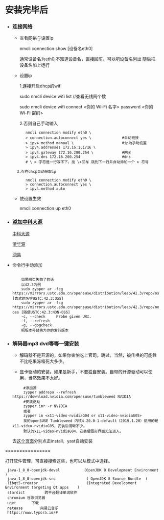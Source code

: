 # 安装完毕后
* ### 连接网络

    * 查看网络与设置ip
    
        nmcli connection show [设备名eth0]  
        
        通常设备名为eth0,不知道设备名，直接回车，可以吧设备名列出 随后把设备名加上运行
        
    * 设置ip
    
        1.连接开启dhcp的wifi
        
        sudo nmcli device wifi list     //查看无线网个数
    
        sudo nmcli device wifi connect <你的 Wi-Fi 名字> password <你的 Wi-Fi 密码>
        
        2.否则自己手动输入
    
  ```text      
        nmcli connection modify eth0 \
        > connection.autoconnect yes \              #自动链接
        > ipv4.method manual \                      #ip为手动设置
        > ipv4.addresses 172.16.1.1/16 \
        > ipv4.gateway 172.16.200.254 \             #网关
        > ipv4.dns 172.16.200.254                   #dns
        # \ > 字符是一行写不下，按 \+回车 跳到下一行并自动添加一个 > 符号
    ```
        3.存在dhcp自动获取ip
    
  ```text  
        nmcli connection modify eth0 \
        > connection.autoconnect yes \
        > ipv4.method auto
    ```
 
    * 使设置生效
    
        nmcli connection up eth0

* ### [添加中科大源](http://mirrors.ustc.edu.cn/help/opensuse.html)

    [中科大源](http://mirrors.ustc.edu.cn) 
 
    [清华源](http://mirrors.tuna.tsinghua.edu.cn)
 
    [网易](http://mirrors.163.com)

* 命令行手动添加

    ```text
        
        如果网页失效了的话
        以42.3为例
        sudo zypper ar -fcg https://mirrors.ustc.edu.cn/opensuse/distribution/leap/42.3/repo/oss [喜欢的名字USTC:42.3:OSS]
        sudo zypper ar -fcg https://mirrors.ustc.edu.cn/opensuse/distribution/leap/42.3/repo/non-oss [随便USTC:42.3:NON-OSS]
        -c, --check     Probe given URI.
        -f, --refresh
        -g, --gpgcheck
        把版本号替换为你的发行版本

    ```
* ### 解码器mp3 dvd等等一键安装

    * 解码器不是开源的，如果你害怕吃上官司，跳过。当然，被传唤的可能性不比吃果冻噎死大多少。
    
    * 显卡驱动的安装，如果是新手，不要独自安装。自带的开源驱动可以使用，当然效果不太好。
    
    ```text
         #添加源
         zypper addrepo --refresh https://download.nvidia.com/opensuse/tumbleweed NVIDIA
         #安装驱动
         zypper inr -r NVIDIA
         或者
         zypper in <x11-video-nvidiaG04 or x11-video-nvidiaG05>
         我的openSUSE Tumbleweed 内核4.20.0-1-default（2019.1.20）使用的是x11-video-nvidiaG05，安装后清晰不少。
         默认的x11-video-nvidiaG04，安装后图形界面无法进入。
    ```
    
    去[这个页面](http://opensuse-community.org)分别点击install，yast自动安装
    
================

打开软件管理，可直接搜索这些，也可以从模式中选择。

```text
 java-1_8_0-openjdk-devel           (OpenJDK 8 Development Environment )
 java-1_8_0-openjdk-src              ( OpenJDK 8 Source Bundle  )
 libqt5-creator                      (Integrated Development Environment targeting Qt apps    )
 stardict         跨平台翻译单词软件
 chromium 谷歌浏览器
 uget       下载
 netease        网易云音乐
 https://www.typora.io/#
 ```
    
   
